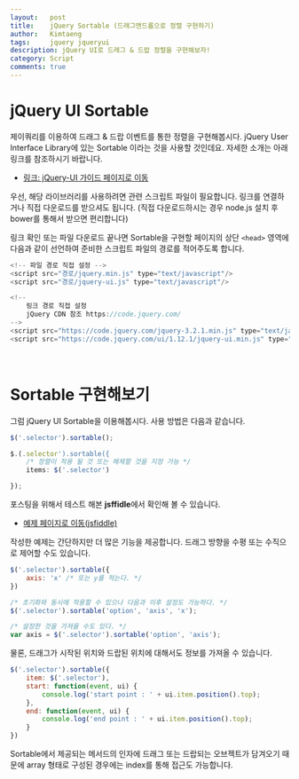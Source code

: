 ```yaml
---
layout:   post
title:    jQuery Sortable (드래그앤드롭으로 정렬 구현하기)
author:   Kimtaeng
tags: 	  jquery jqueryui
description: jQuery UI로 드래그 & 드랍 정렬을 구현해보자!
category: Script
comments: true
---
```


# jQuery UI Sortable
제이쿼리를 이용하여 드래그 & 드랍 이벤트를 통한 정렬을 구현해봅시다.
jQuery User Interface Library에 있는 Sortable 이라는 것을 사용할 것인데요. 자세한 소개는 아래 링크를 참조하시기 바랍니다. 

- <a href="https://jqueryui.com/sortable" target="_blank" rel="nofollow">링크: jQuery-UI 가이드 페이지로 이동</a>

우선, 해당 라이브러리를 사용하려면 관련 스크립트 파일이 필요합니다. 링크를 연결하거나 직접 다운로드를 받으셔도 됩니다.
(직접 다운로드하시는 경우 node.js 설치 후 bower를 통해서 받으면 편리합니다)

링크 확인 또는 파일 다운로드 끝나면 Sortable을 구현할 페이지의 상단 `<head>` 영역에 다음과 같이 선언하여 준비한 스크립트 파일의 경로를 적어주도록 합니다.

```javascript
<!-- 파일 경로 직접 설정 -->
<script src="경로/jquery.min.js" type="text/javascript"/>
<script src="경로/jquery-ui.js" type="text/javascript"/>

<!--
    링크 경로 직접 설정
    jQuery CDN 참조 https://code.jquery.com/
-->
<script src="https://code.jquery.com/jquery-3.2.1.min.js" type="text/javascript"/>
<script src="https://code.jquery.com/ui/1.12.1/jquery-ui.min.js" type="text/javascript"/>
```

<br/>

# Sortable 구현해보기
그럼 jQuery UI Sortable을 이용해봅시다. 사용 방법은 다음과 같습니다.

```javascript
$('.selector').sortable();

$.(.selector').sortable({
	/* 정렬이 적용 될 것 또는 해제할 것을 지정 가능 */
	items: $('.selector')

});
```

포스팅을 위해서 테스트 해본 **jsffidle**에서 확인해 볼 수 있습니다.

- <a href="https://jsfiddle.net/Kimtaeng/xo8neqpL/1/" target="_blank" rel="nofollow">예제 페이지로 이동(jsfiddle)</a>

작성한 예제는 간단하지만 더 많은 기능을 제공합니다. 드래그 방향을 수평 또는 수직으로 제어할 수도 있습니다.

```javascript
$('.selector').sortable({
	axis: 'x' /* 또는 y를 적는다. */
})

/* 초기화와 동시에 적용할 수 있으나 다음과 이후 설정도 가능하다. */
$('.selector').sortable('option', 'axis', 'x');

/* 설정한 것을 가져올 수도 있다. */
var axis = $('.selector').sortable('option', 'axis');
```

물론, 드래그가 시작된 위치와 드랍된 위치에 대해서도 정보를 가져올 수 있습니다.

```javascript
$('.selector').sortable({
	item: $('.selector'),
	start: function(event, ui) {
	    console.log('start point : ' + ui.item.position().top);
    },
    end: function(event, ui) {
        console.log('end point : ' + ui.item.position().top);
    }
})
```

Sortable에서 제공되는 메서드의 인자에 드래그 또는 드랍되는 오브젝트가 담겨오기 때문에 array 형태로 구성된 경우에는 index를 통해 접근도 가능합니다.